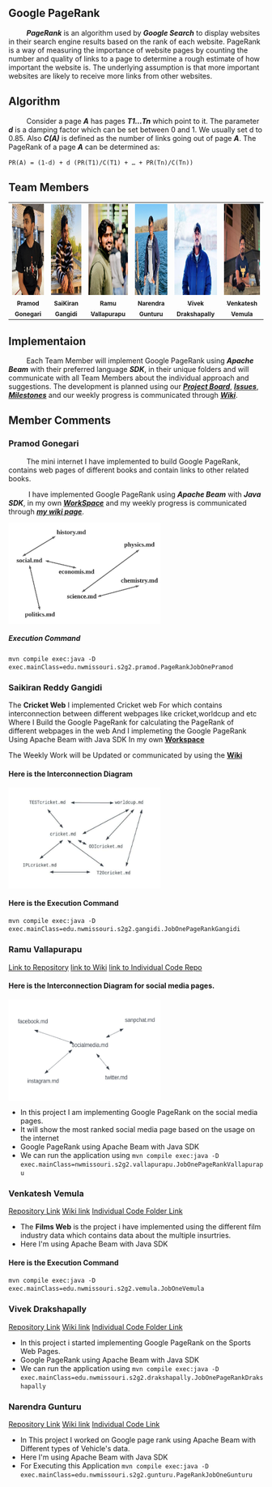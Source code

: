 ## Google PageRank

&nbsp;&nbsp;&nbsp;&nbsp;&nbsp;&nbsp;&nbsp;&nbsp;&nbsp;***PageRank*** is an algorithm used by ***Google Search*** to display websites in their search engine results based on the rank of each website. PageRank is a way of measuring the importance of website pages by counting the number and quality of links to a page to determine a rough estimate of how important the website is. The underlying assumption is that more important websites are likely to receive more links from other websites.

## Algorithm

&nbsp;&nbsp;&nbsp;&nbsp;&nbsp;&nbsp;&nbsp;&nbsp;&nbsp;Consider a page ***A*** has pages ***T1…Tn*** which point to it. The parameter ***d*** is a damping factor which can be set between 0 and 1. We usually set d to 0.85. Also ***C(A)*** is defined as the number of links going out of page ***A***. The PageRank of a page ***A*** can be determined as:

```
PR(A) = (1-d) + d (PR(T1)/C(T1) + … + PR(Tn)/C(Tn))
```

## Team Members
<table>
<td align="center"><a href="https://github.com/pramod096"><img src="images/pramod.JPG" width="180px;" height="180px;" alt="Pramod Gonegari"/><br /><sub><b>Pramod Gonegari</b></sub></a><br /></td>

<td align="center"><a href="https://github.com/saikiranreddygangidi"><img src="images/sai.jpg" width="180px;" height="180px;" alt="SaiKiran Gangidi"/><br /><sub><b>SaiKiran Gangidi</b></sub></a><br /></td>
  
<td align="center"><a href="https://github.com/vallapurapuramu"><img src="images/ramu.jpeg" width="180px;" height="180px;" alt="Ramu Vallapurapu"/><br /><sub><b>Ramu Vallapurapu</b></sub></a><br /></td>

<td align="center"><a href="https://github.com/Narendra-kumar-Gunturu"><img src="images/narendra.jpg" width="180px;" height="180px;" alt="Narendra Gunturu"/><br /><sub><b>Narendra Gunturu</b></sub></a><br /></td>

<td align="center"><a href="https://github.com/vivekd31"><img src="images/vivek.jpg" width="180px;" height="180px;" alt="Vivek Drakshapally"/><br /><sub><b>Vivek Drakshapally</b></sub></a><br /></td>

<td align="center"><a href="https://github.com/Vemula23"><img src="images/venky.jpg" width="180px;" height="180px;" alt="Venkatesh Vemula"/><br /><sub><b>Venkatesh Vemula</b></sub></a><br /></td>

</table>


## Implementaion
&nbsp;&nbsp;&nbsp;&nbsp;&nbsp;&nbsp;&nbsp;&nbsp;&nbsp;Each Team Member will implement Google PageRank using ***Apache Beam*** with their preferred language ***SDK***, in their unique folders and will communicate with all Team Members about the individual approach and suggestions. The development is planned using our [***Project Board***](https://github.com/pramod096/beam-java-s02g02/projects/1), [***Issues***](https://github.com/pramod096/beam-java-s02g02/issues), [***Milestones***](https://github.com/pramod096/beam-java-s02g02/milestones) and our weekly progress is communicated through [***Wiki***](https://github.com/pramod096/beam-java-s02g02/wiki).





## Member Comments


### Pramod Gonegari

&nbsp;&nbsp;&nbsp;&nbsp;&nbsp;&nbsp;&nbsp;&nbsp;&nbsp;The mini internet I have implemented to build Google PageRank, contains web pages of different books and contain links to 
other related books.

&nbsp;&nbsp;&nbsp;&nbsp;&nbsp;&nbsp;&nbsp;&nbsp;&nbsp; I have implemented Google PageRank using ***Apache Beam*** with ***Java SDK***, in my own [***WorkSpace***](https://github.com/pramod096/beam-java-s02g02/tree/main/PramodGonegari) and my weekly progress is communicated through [***my wiki page***](https://github.com/pramod096/beam-java-s02g02/wiki/Pramod-Gonegari).


<img src="images/pramodBooksGraph.jpeg" alt="Books Graph" style="width:300px;height:200px;text-align:center;display:block"/>


##### Execution Command
```
mvn compile exec:java -D exec.mainClass=edu.nwmissouri.s2g2.pramod.PageRankJobOnePramod
```




### Saikiran Reddy Gangidi
The **Cricket Web** I implemented Cricket web For which contains interconnection  between different webpages like cricket,worldcup and  etc Where I Build the Google PageRank for calculating the PageRank of different webpages in the web And I implemeting the Google PageRank Using Apache Beam with Java SDK In my own **[Workspace](https://github.com/pramod096/beam-java-s02g02/tree/main/SaikiranReddyGangidi)**

The Weekly Work will be Updated or communicated by using the **[Wiki](https://github.com/pramod096/beam-java-s02g02/wiki/Saikiran-Reddy-Gangidi)**

#### Here is the Interconnection Diagram 

<img src="images/gangidigraph.jpeg" alt="CricketWeb" style="width:300px;height:200px;text-align:center;display:block"/>

#### Here is the Execution Command 

```
mvn compile exec:java -D exec.mainClass=edu.nwmissouri.s2g2.gangidi.JobOnePageRankGangidi
```


### Ramu Vallapurapu
[Link to Repository](https://github.com/pramod096/beam-java-s02g02.git)
[link to Wiki](https://github.com/pramod096/beam-java-s02g02/wiki/Ramu-Vallapurapu)
[link to Individual Code Repo](https://github.com/pramod096/beam-java-s02g02/tree/main/RamuVallapurapu)

#### Here is the Interconnection Diagram for social media pages.

<img src="images/bigdata.PNG" alt="socialmediaweb" style="width:300px;height:200px;text-align:center;display:block"/>

- In this project I am implementing Google PageRank on the social media pages.
- It will show the most ranked social media page based on the usage on the internet
- Google PageRank using Apache Beam with Java SDK
- We can run the application using ``` mvn compile exec:java -D exec.mainClass=nwmissouri.s2g2.vallapurapu.JobOnePageRankVallapurapu ```





### Venkatesh Vemula
[Repository Link](https://github.com/pramod096/beam-java-s02g02.git)
[Wiki link](https://github.com/pramod096/beam-java-s02g02/wiki/Venkatesh-Vemula)
[Individual Code Folder Link](https://github.com/pramod096/beam-java-s02g02/tree/main/VenkateshVemula)

- The **Films Web** is the project i have implemented using the different film industry data which contains data about the multiple insurtries.
-  Here I'm using Apache Beam with Java SDK
 #### Here is the Execution Command 

```
mvn compile exec:java -D exec.mainClass=edu.nwmissouri.s2g2.vemula.JobOneVemula 
```

### Vivek Drakshapally
[Repository Link](https://github.com/pramod096/beam-java-s02g02.git)
[Wiki link](https://github.com/pramod096/beam-java-s02g02/wiki/Vivek-Drakshapally)
[Individual Code Folder Link](https://github.com/pramod096/beam-java-s02g02/tree/main/VivekDrakshapally)

- In this project i started implementing Google PageRank on the Sports Web Pages.
- Google PageRank using Apache Beam with Java SDK
- We can run the application using ``` mvn compile exec:java -D exec.mainClass=edu.nwmissouri.s2g2.drakshapally.JobOnePageRankDrakshapally ```



### Narendra Gunturu
[Repository Link](https://github.com/pramod096/beam-java-s02g02.git)
[Wiki link](https://github.com/pramod096/beam-java-s02g02/wiki/Narendra-Kumar-Gunturu)
[Individual Code Link](https://github.com/pramod096/beam-java-s02g02/tree/main/NarendraKumarGunturu)

- In This project I worked on Google page rank using Apache Beam with  Different types of Vehicle's data.
- Here I'm using Apache Beam with Java SDK
- For Executing this Application ``` mvn compile exec:java -D exec.mainClass=edu.nwmissouri.s2g2.gunturu.PageRankJobOneGunturu ```
